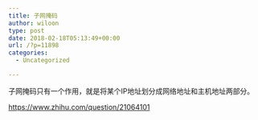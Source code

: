 ```yaml
---
title: 子网掩码
author: wiloon
type: post
date: 2018-02-18T05:13:49+00:00
url: /?p=11898
categories:
  - Uncategorized

---
```

子网掩码只有一个作用，就是将某个IP地址划分成网络地址和主机地址两部分。

https://www.zhihu.com/question/21064101